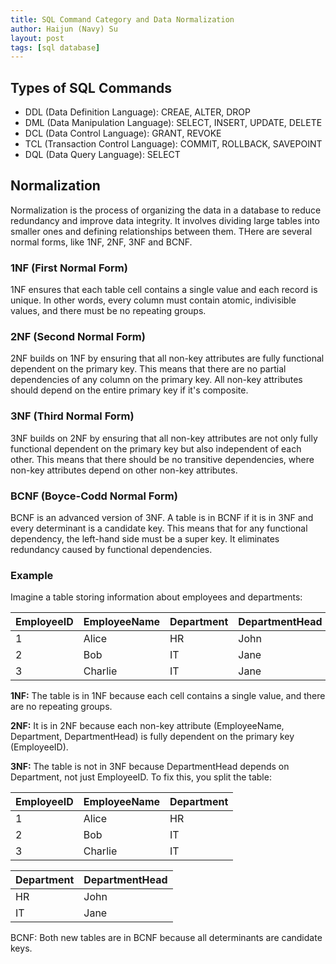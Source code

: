 ```yaml
---
title: SQL Command Category and Data Normalization
author: Haijun (Navy) Su
layout: post
tags: [sql database]
---
```


## Types of SQL Commands

* DDL (Data Definition Language): CREAE, ALTER, DROP
* DML (Data Manipulation Language): SELECT, INSERT, UPDATE, DELETE
* DCL (Data Control Language): GRANT, REVOKE
* TCL (Transaction Control Language): COMMIT, ROLLBACK, SAVEPOINT
* DQL (Data Query Language): SELECT

## Normalization

Normalization is the process of organizing the data in a database to reduce redundancy and improve data integrity. It involves dividing large tables into smaller ones and defining relationships between them. THere are several normal forms, like 1NF, 2NF, 3NF and BCNF.

### 1NF (First Normal Form)

1NF ensures that each table cell contains a single value and each record is unique. In other words, every column must contain atomic, indivisible values, and there must be no repeating groups.

### 2NF (Second Normal Form)

2NF builds on 1NF by ensuring that all non-key attributes are fully functional dependent on the primary key. This means that there are no partial dependencies of any column on the primary key. All non-key attributes should depend on the entire primary key if it's composite.

### 3NF (Third Normal Form)

3NF builds on 2NF by ensuring that all non-key attributes are not only fully functional dependent on the primary key but also independent of each other. This means that there should be no transitive dependencies, where non-key attributes depend on other non-key attributes.

### BCNF (Boyce-Codd Normal Form)

BCNF is an advanced version of 3NF. A table is in BCNF if it is in 3NF and every determinant is a candidate key. This means that for any functional dependency, the left-hand side must be a super key. It eliminates redundancy caused by functional dependencies.

### Example

Imagine a table storing information about employees and departments:

EmployeeID|	EmployeeName|	Department	|DepartmentHead
---|---|---|---
1|	Alice	|HR	|John
2	|Bob	|IT	|Jane
3	|Charlie	|IT	|Jane

**1NF:** The table is in 1NF because each cell contains a single value, and there are no repeating groups.

**2NF:** It is in 2NF because each non-key attribute (EmployeeName, Department, DepartmentHead) is fully dependent on the primary key (EmployeeID).

**3NF:** The table is not in 3NF because DepartmentHead depends on Department, not just EmployeeID. To fix this, you split the table:

EmployeeID	|EmployeeName	|Department
---|---|---
1	|Alice	|HR
2	|Bob	|IT
3	|Charlie	|IT

Department|	DepartmentHead
---|---
HR	|John
IT	|Jane

BCNF: Both new tables are in BCNF because all determinants are candidate keys.